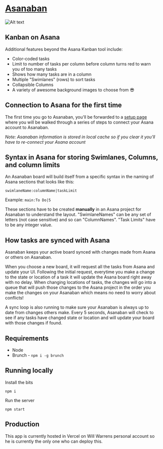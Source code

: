 # [Asanaban](https://asanaban.com/#!/setup)

![Alt text](app/assets/images/screenshot.png?raw=true "Asanaban Demo")
## Kanban on Asana

Additional features beyond the Asana Kanban tool include:

- Color-coded tasks
- Limit to number of tasks per column before column turns red to warn you of too many tasks
- Shows how many tasks are in a column
- Multiple "Swimlanes" (rows) to sort tasks
- Collapsible Columns
- A variety of awesome background images to choose from 😎

## Connection to Asana for the first time

The first time you go to Asanaban, you'll be forwarded to a [setup page](https://asanaban.com/#!/setup) where you will be walked through a series of steps to connect your Asana account to Asanaban.

*Note: Asanaban information is stored in local cache so if you clear it you'll have to re-connect your Asana account*

## Syntax in Asana for storing Swimlanes, Columns, and column limits

An Asanaban board will build itself from a specific syntax in the naming of Asana sections that looks like this:

`swimlaneName:columnName|taskLimit`

Example: `main:To Do|5`

These sections have to be created __manually__ in an Asana project for Asanaban to understand the layout. "SwimlaneNames" can be any set of letters (not case sensitive) and so can "ColumnNames". "Task Limits" have to be any integer value.

## How tasks are synced with Asana

Asanaban keeps your active board synced with changes made from Asana or others on Asanaban. 

When you choose a new board, it will request all the tasks from Asana and update your UI. Following the initial request, everytime you make a change to the state or location of a task it will update the Asana board right away with no delay. When changing locations of tasks, the changes will go into a queue that will push those changes to the Asana project in the order you make the changes on your Asanaban which means no need to worry about conflicts!

A sync loop is also running to make sure your Asanaban is always up to date from changes others make. Every 5 seconds, Asanaban will check to see if any tasks have changed state or location and will update your board with those changes if found.



## Requirements
- Node
- Brunch - `npm i -g brunch`

## Running locally

Install the bits

`npm i`

Run the server

`npm start`

## Production

This app is currently hosted in Vercel on Will Warrens personal account so he is currently the only one who can deploy this.